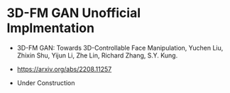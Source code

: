 # 3D-FM GAN Unofficial Implmentation

- 3D-FM GAN: Towards 3D-Controllable Face Manipulation, Yuchen Liu, Zhixin Shu, Yijun Li, Zhe Lin, Richard Zhang, S.Y. Kung.
- https://arxiv.org/abs/2208.11257

- Under Construction
